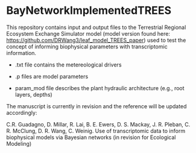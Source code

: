 # BayNetworkImplementedTREES

This repository contains input and output files to the Terrestrial Regional Ecosystem Exchange Simulator model (model version found here: https://github.com/DRWang3/leaf_model_TREES_paper) used to test the concept of informing biophysical parameters with transcriptomic information.

* .txt file contains the metereological drivers

* .p files are model parameters

* param_mod file describes the plant hydraulic architecture (e.g., root layers, depths)

The manuscript is currently in revision and the reference will be updated accordingly:


C.R. Guadagno, D. Millar, R. Lai, B. E. Ewers, D. S. Mackay, J. R. Pleban, C. R. McClung, D. R. Wang, C. Weinig. Use of transcriptomic data to inform biophysical models via Bayesian networks (in revision for Ecological Modeling)




